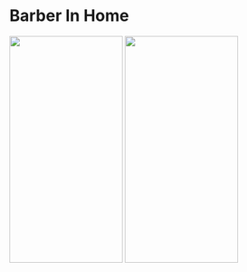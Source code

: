 # Barber In Home

<p>
  <img width="200" height="400" src="screens/1.jpg">
  <img width="200" height="400" src="screens/2.jpg">
</p>
